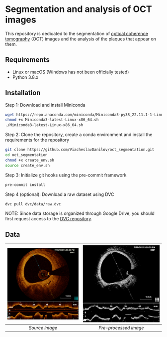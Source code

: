 # Segmentation and analysis of OCT images
This repository is dedicated to the segmentation of [optical coherence tomography](https://en.wikipedia.org/wiki/Optical_coherence_tomography) (OCT) images and the analysis of the plaques that appear on them.

## Requirements

- Linux or macOS (Windows has not been officially tested)
- Python 3.8.x

## Installation

Step 1: Download and install Miniconda
``` bash
wget https://repo.anaconda.com/miniconda/Miniconda3-py38_22.11.1-1-Linux-x86_64.sh
chmod +x Miniconda3-latest-Linux-x86_64.sh
./Miniconda3-latest-Linux-x86_64.sh
```

Step 2: Clone the repository, create a conda environment and install the requirements for the repository
``` bash
git clone https://github.com/ViacheslavDanilov/oct_segmentation.git
cd oct_segmentation
chmod +x create_env.sh
source create_env.sh
```

Step 3: Initialize git hooks using the pre-commit framework
``` bash
pre-commit install
```

Step 4 (optional): Download a raw dataset using DVC
``` bash
dvc pull dvc/data/raw.dvc
```
NOTE: Since data storage is organized through Google Drive, you should first request access to the [DVC repository](https://drive.google.com/drive/folders/1SnUrqIBS60UR5l9HUMCiyxFFeBPM7LL4?usp=share_link).

## Data

|  ![Source image](media/source_img.png "Source image")  |  ![Pre-processed image](media/gray_img.png "Pre-processed image")  |
|:------------------------------------------------------:|:------------------------------------------------------------------:|
|                     *Source image*                     |                       *Pre-processed image*                        |
